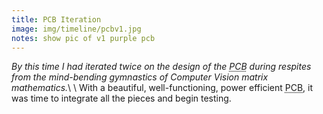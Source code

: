 ```yaml
---
title: PCB Iteration
image: img/timeline/pcbv1.jpg
notes: show pic of v1 purple pcb
---
```

*By this time I had iterated twice on the design of the <abbr class="initialism" title="Printed Circuit Board">PCB</abbr> during respites from the mind-bending gymnastics of Computer Vision matrix mathematics.*\\
\\
With a beautiful, well-functioning, power efficient <abbr class="initialism" title="Printed Circuit Board">PCB</abbr>, it was time to integrate all the pieces and begin testing.
